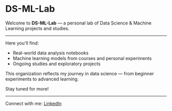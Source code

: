 # DS-ML-Lab

Welcome to **DS-ML-Lab** — a personal lab of Data Science & Machine Learning projects and studies.

---

Here you'll find:  
- Real-world data analysis notebooks  
- Machine learning models from courses and personal experiments  
- Ongoing studies and exploratory projects  

This organization reflects my journey in data science — from beginner experiments to advanced learning.

Stay tuned for more!

---

Connect with me: [LinkedIn](https://www.linkedin.com/in/phenriquels/)
